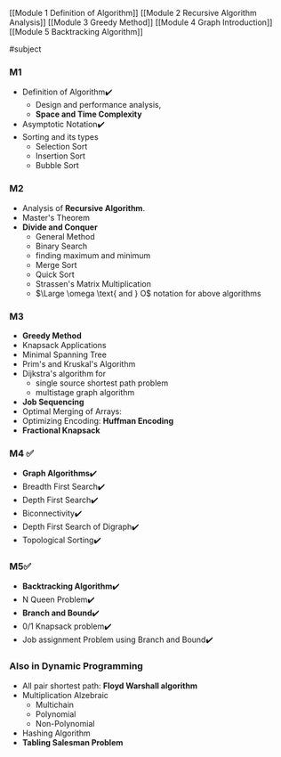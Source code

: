 [[Module 1 Definition of Algorithm]]
[[Module 2 Recursive Algorithm Analysis]]
[[Module 3 Greedy Method]]
[[Module 4 Graph Introduction]]
[[Module 5 Backtracking Algorithm]]

#subject

### M1
* Definition of Algorithm✔️
	* Design and performance analysis, 
	* **Space and Time Complexity**
* Asymptotic Notation✔️
* Sorting and its types
	* Selection Sort
	* Insertion Sort
	* Bubble Sort


### M2
* Analysis of **Recursive Algorithm**.
* Master's Theorem
* **Divide and Conquer**
	* General Method
	* Binary Search
	* finding maximum and minimum
	* Merge Sort
	* Quick Sort
	* Strassen's Matrix Multiplication
	* $\Large \omega \text{ and } O$ notation for above algorithms

### M3
* **Greedy Method**
* Knapsack Applications
* Minimal Spanning Tree
* Prim's and Kruskal's Algorithm
* Dijkstra's algorithm for 
	* single source shortest path problem
	* multistage graph algorithm
* **Job Sequencing**
* Optimal Merging of Arrays:
* Optimizing Encoding: **Huffman Encoding**
* **Fractional Knapsack**

### M4 ✅
* **Graph Algorithms**✔️
* Breadth First Search✔️
* Depth First Search✔️
* Biconnectivity✔️
* Depth First Search of Digraph✔️
* Topological Sorting✔️

### M5✅
* **Backtracking Algorithm**✔️
* N Queen Problem✔️
* **Branch and Bound**✔️
* 0/1 Knapsack problem✔️
* Job assignment Problem using Branch and Bound✔️

### Also in Dynamic Programming
* All pair shortest path: **Floyd Warshall algorithm**
* Multiplication Alzebraic
	* Multichain
	* Polynomial
	* Non-Polynomial
* Hashing Algorithm
* **Tabling Salesman Problem**
